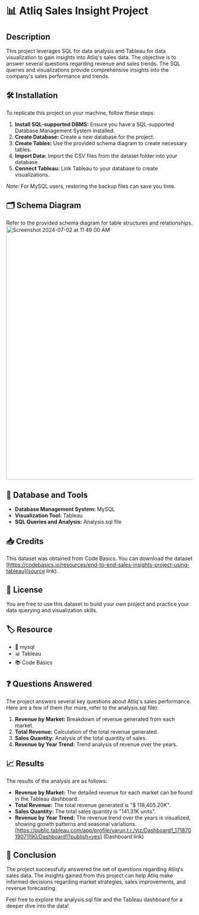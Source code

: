 # 📊 Atliq Sales Insight Project

## Description
This project leverages SQL for data analysis and Tableau for data visualization to gain insights into Atliq's sales data. The objective is to answer several questions regarding revenue and sales trends. The SQL queries and visualizations provide comprehensive insights into the company's sales performance and trends.

## 🛠️ Installation
To replicate this project on your machine, follow these steps:

1. **Install SQL-supported DBMS:** Ensure you have a SQL-supported Database Management System installed.
2. **Create Database:** Create a new database for the project.
3. **Create Tables:** Use the provided schema diagram to create necessary tables.
4. **Import Data:** Import the CSV files from the dataset folder into your database.
5. **Connect Tableau:** Link Tableau to your database to create visualizations.

*Note:* For MySQL users, restoring the backup files can save you time.

## 🗂️ Schema Diagram
Refer to the provided schema diagram for table structures and relationships.
<img width="685" alt="Screenshot 2024-07-02 at 11 49 00 AM" src="https://github.com/varun-TR/Atliq_sales_insights/assets/67640037/a40179fc-272c-4aba-9ec4-13bb605508f4">


## 🧰 Database and Tools
- **Database Management System:** MySQL
- **Visualization Tool:** Tableau
- **SQL Queries and Analysis:** Analysis.sql file

## 📥 Credits
This dataset was obtained from Code Basics. You can download the dataset [https://codebasics.io/resources/end-to-end-sales-insights-project-using-tableau](source link).

## 📜 License
You are free to use this dataset to build your own project and practice your data querying and visualization skills.

## 🏷️ Resource
- 🐬 mysql
- 📊 Tableau
- 📚 Code Basics

## ❓ Questions Answered
The project answers several key questions about Atliq's sales performance. Here are a few of them (for more, refer to the analysis.sql file):

1. **Revenue by Market:** Breakdown of revenue generated from each market.
2. **Total Revenue:** Calculation of the total revenue generated.
3. **Sales Quantity:** Analysis of the total quantity of sales.
4. **Revenue by Year Trend:** Trend analysis of revenue over the years.

## 📈 Results
The results of the analysis are as follows:

- **Revenue by Market:** The detailed revenue for each market can be found in the Tableau dashboard.
- **Total Revenue:** The total revenue generated is "$ 118,405.20K".
- **Sales Quantity:** The total sales quantity is "141.31K units".
- **Revenue by Year Trend:** The revenue trend over the years is visualized, showing growth patterns and seasonal variations.
[https://public.tableau.com/app/profile/varun.t.r./viz/Dashboard1_17187019071190/Dashboard1?publish=yes] (Dashboard link)
## 🎯 Conclusion
The project successfully answered the set of questions regarding Atliq's sales data. The insights gained from this project can help Atliq make informed decisions regarding market strategies, sales improvements, and revenue forecasting.

Feel free to explore the analysis.sql file and the Tableau dashboard for a deeper dive into the data!
